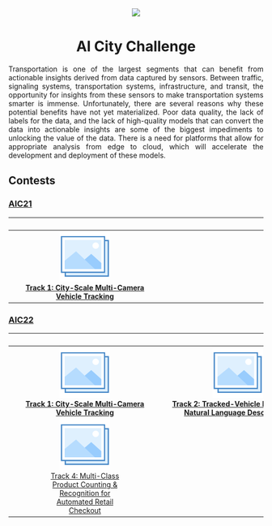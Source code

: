 <div align="center">
<img src="data/ai_city.gif" width="1000">

AI City Challenge
=============================
</div>

<div align="justify">

Transportation is one of the largest segments that can benefit from actionable 
insights derived from data captured by sensors. Between traffic, signaling
systems, transportation systems, infrastructure, and transit, the opportunity
for insights from these sensors to make transportation systems smarter is
immense. Unfortunately, there are several reasons why these potential benefits
have not yet materialized. Poor data quality, the lack of labels for the data,
and the lack of high-quality models that can convert the data into actionable
insights are some of the biggest impediments to unlocking the value of the data.
There is a need for platforms that allow for appropriate analysis from edge to
cloud, which will accelerate the development and deployment of these models.

## Contests

### [AIC21](https://www.aicitychallenge.org/2021-ai-city/)

|                                                                                                                                                                                |                <img style="width:30vw"/>                |                <img style="width:30vw"/>                |
|:------------------------------------------------------------------------------------------------------------------------------------------------------------------------------:|:-------------------------------------------------------:|:-------------------------------------------------------:|
| [![Track 1](../../data/photo.png)](aic21_track1.md) <br> [<div align="center" style="width:30vw">**Track 1: City-Scale Multi-Camera Vehicle Tracking**</div>](aic21_track1.md) | <div align="center" style="width:30vw">**&nbsp;**</div> | <div align="center" style="width:30vw">**&nbsp;**</div> |

### [AIC22](https://www.aicitychallenge.org/)

|                                                                             <img style="width:30vw"/>                                                                             |                                                                                    <img style="width:30vw"/>                                                                                     |                                                                         <img style="width:30vw"/>                                                                         |
|:---------------------------------------------------------------------------------------------------------------------------------------------------------------------------------:|:------------------------------------------------------------------------------------------------------------------------------------------------------------------------------------------------:|:-------------------------------------------------------------------------------------------------------------------------------------------------------------------------:|
|  [![Track 1](../../data/photo.png)](aic22_track1.md) <br> [<div align="center" style="width:30vw">**Track 1: City-Scale Multi-Camera Vehicle Tracking**</div>](aic22_track1.md)   | [![Track 2](../../data/photo.png)](aic22_track2.md) <br> [<div align="center" style="width:30vw">**Track 2: Tracked-Vehicle Retrieval by Natural Language Descriptions**</div>](aic22_track2.md) | [![Track 3](../../data/photo.png)](aic22_track4.md) <br> [<div align="center" style="width:30vw">Track 3: Naturalistic Driving Action Recognition</div>](aic22_track3.md) |
| [![Track 4](../../data/photo.png)](aic22_track4.md) <br> [Track 4: Multi-Class <br> Product Counting & <br> Recognition for <br> Automated Retail <br> Checkout](aic22_track4.md) |

</div>
